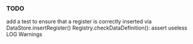 ### TODO

add a test to ensure that a register is correctly inserted via DataStore.insertRegister()
Registry.checkDataDefinition(): assert useless
LOG
Warnings